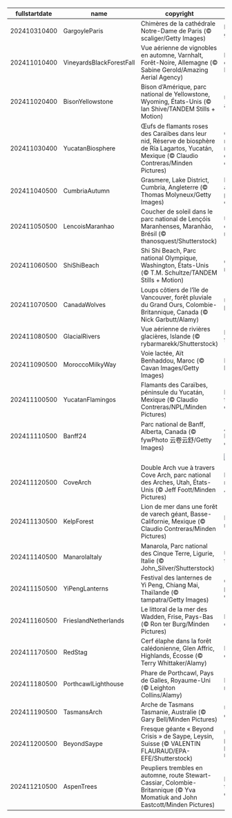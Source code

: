 |fullstartdate|name|copyright|title|image|
|--|--|--|--|--|
202410310400|GargoyleParis|Chimères de la cathédrale Notre-Dame de Paris (© scaliger/Getty Images)|Frissons garantis!|![](/fr-CA/2024/11/202410310400GargoyleParis.jpg)|
202411010400|VineyardsBlackForestFall|Vue aérienne de vignobles en automne, Varnhalt, Forêt-Noire, Allemagne (© Sabine Gerold/Amazing Aerial Agency)|Les vignobles de la Forêt-Noire|![](/fr-CA/2024/11/202411010400VineyardsBlackForestFall.jpg)|
202411020400|BisonYellowstone|Bison d’Amérique, parc national de Yellowstone, Wyoming, États-Unis (© Ian Shive/TANDEM Stills + Motion)|Une icône américaine|![](/fr-CA/2024/11/202411020400BisonYellowstone.jpg)|
202411030400|YucatanBiosphere|Œufs de flamants roses des Caraïbes dans leur nid, Réserve de biosphère de Ría Lagartos, Yucatán, Mexique (© Claudio Contreras/Minden Pictures)|Quand la nature rencontre le développement durable|![](/fr-CA/2024/11/202411030400YucatanBiosphere.jpg)|
202411040500|CumbriaAutumn|Grasmere, Lake District, Cumbria, Angleterre (© Thomas Molyneux/Getty Images)|Harmonie automnale au pied des collines|![](/fr-CA/2024/11/202411040500CumbriaAutumn.jpg)|
202411050500|LencoisMaranhao|Coucher de soleil dans le parc national de Lençóis Maranhenses, Maranhão, Brésil (© thanosquest/Shutterstock)|Un parc engagé pour la nature|![](/fr-CA/2024/11/202411050500LencoisMaranhao.jpg)|
202411060500|ShiShiBeach|Shi Shi Beach, Parc national Olympique, Washington, États-Unis (© T.M. Schultze/TANDEM Stills + Motion)|Quand la nature s’endort|![](/fr-CA/2024/11/202411060500ShiShiBeach.jpg)|
202411070500|CanadaWolves|Loups côtiers de l’île de Vancouver,  forêt pluviale du Grand Ours, Colombie-Britannique, Canada (© Nick Garbutt/Alamy)|Une espèce de loup unique|![](/fr-CA/2024/11/202411070500CanadaWolves.jpg)|
202411080500|GlacialRivers|Vue aérienne de rivières glacières, Islande (© rybarmarekk/Shutterstock)|De la terre de feu et de glace|![](/fr-CA/2024/11/202411080500GlacialRivers.jpg)|
202411090500|MoroccoMilkyWay|Voie lactée, Aït Benhaddou, Maroc (© Cavan Images/Getty Images)|En route vers les étoiles|![](/fr-CA/2024/11/202411090500MoroccoMilkyWay.jpg)|
202411100500|YucatanFlamingos|Flamants des Caraïbes, péninsule du Yucatán, Mexique (© Claudio Contreras/NPL/Minden Pictures)|La flamboyance en vol|![](/fr-CA/2024/11/202411100500YucatanFlamingos.jpg)|
202411110500|Banff24|Parc national de Banff, Alberta, Canada (© fywPhoto 云卷云舒/Getty Images)|Au cœur des Rocheuses canadiennes|![](/fr-CA/2024/11/202411110500Banff24.jpg)|
||||![](/fr-CA/2024/11/.jpg)|
202411120500|CoveArch|Double Arch vue à travers Cove Arch, parc national des Arches, Utah, États-Unis (© Jeff Foott/Minden Pictures)|Dans le cadre naturel des Arches|![](/fr-CA/2024/11/202411120500CoveArch.jpg)|
202411130500|KelpForest|Lion de mer dans une forêt de varech géant, Basse-Californie, Mexique (© Claudio Contreras/Minden Pictures)|Le roi lion des mers|![](/fr-CA/2024/11/202411130500KelpForest.jpg)|
202411140500|ManarolaItaly|Manarola, Parc national des Cinque Terre, Ligurie, Italie (© John_Silver/Shutterstock)|Un voyage au fil des côtes|![](/fr-CA/2024/11/202411140500ManarolaItaly.jpg)|
202411150500|YiPengLanterns|Festival des lanternes de Yi Peng, Chiang Mai, Thaïlande (© tampatra/Getty Images)|Quand l'espoir prend son envol|![](/fr-CA/2024/11/202411150500YiPengLanterns.jpg)|
202411160500|FrieslandNetherlands|Le littoral de la mer des Wadden, Frise, Pays-Bas (© Ron ter Burg/Minden Pictures)|Le ciel, la mer et de la vase!|![](/fr-CA/2024/11/202411160500FrieslandNetherlands.jpg)|
202411170500|RedStag|Cerf élaphe dans la forêt calédonienne, Glen Affric, Highlands, Écosse (© Terry Whittaker/Alamy)|Le maître de ces bois|![](/fr-CA/2024/11/202411170500RedStag.jpg)|
202411180500|PorthcawlLighthouse|Phare de Porthcawl, Pays de Galles, Royaume-Uni (© Leighton Collins/Alamy)|Le gardien des mers galloises|![](/fr-CA/2024/11/202411180500PorthcawlLighthouse.jpg)|
202411190500|TasmansArch|Arche de Tasmans Tasmanie, Australie (© Gary Bell/Minden Pictures)|Une arche « diabolique »|![](/fr-CA/2024/11/202411190500TasmansArch.jpg)|
202411200500|BeyondSaype|Fresque géante « Beyond Crisis » de Saype, Leysin, Suisse (© VALENTIN FLAURAUD/EPA-EFE/Shutterstock)|Un avenir à protéger, un présent à respecter|![](/fr-CA/2024/11/202411200500BeyondSaype.jpg)|
202411210500|AspenTrees|Peupliers trembles en automne, route Stewart-Cassiar, Colombie-Britannique (© Yva Momatiuk and John Eastcott/Minden Pictures)|Les couleurs flamboyantes de l'automne|![](/fr-CA/2024/11/202411210500AspenTrees.jpg)|
